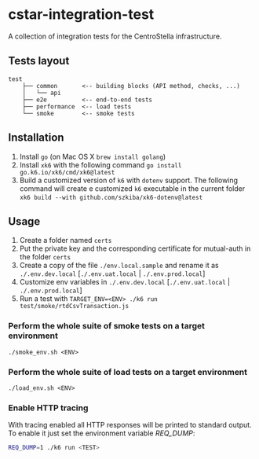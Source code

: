 # cstar-integration-test

A collection of integration tests for the CentroStella infrastructure.

## Tests layout

```
test
    ├── common       <-- building blocks (API method, checks, ...)
    │   └── api
    ├── e2e          <-- end-to-end tests
    ├── performance  <-- load tests
    └── smoke        <-- smoke tests
```

## Installation

1. Install `go` (on Mac OS X `brew install golang`)
2. Install `xk6` with the following command `go install go.k6.io/xk6/cmd/xk6@latest`
3. Build a customized version of `k6` with `dotenv` support. The following command will create e customized `k6` executable in the current folder `xk6 build --with github.com/szkiba/xk6-dotenv@latest`

## Usage

1. Create a folder named `certs`
2. Put the private key and the corresponding certificate for mutual-auth in the folder `certs`
3. Create a copy of the file `./env.local.sample` and rename it as `./.env.dev.local` [`./.env.uat.local` | `./.env.prod.local`]
4. Customize env variables in `./.env.dev.local` [`./.env.uat.local` | `./.env.prod.local`]
5. Run a test with `TARGET_ENV=<ENV> ./k6 run test/smoke/rtdCsvTransaction.js`

### Perform the whole suite of smoke tests on a target environment

```
./smoke_env.sh <ENV>
```

### Perform the whole suite of load tests on a target environment

```
./load_env.sh <ENV>
```

### Enable HTTP tracing

With tracing enabled all HTTP responses will be printed to standard output.
To enable it just set the environment variable *REQ_DUMP*:

```sh
REQ_DUMP=1 ./k6 run <TEST>
```
